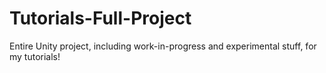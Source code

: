 # Tutorials-Full-Project
Entire Unity project, including work-in-progress and experimental stuff, for my tutorials!
